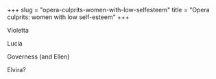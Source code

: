 +++
slug = "opera-culprits-women-with-low-selfesteem"
title = "Opera culprits: women with low self-esteem"
+++

Violetta

Lucia

Governess (and Ellen)

Elvira?


